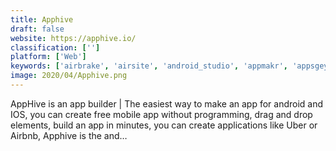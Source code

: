 ```yaml
---
title: Apphive
draft: false 
website: https://apphive.io/
classification: ['']
platform: ['Web']
keywords: ['airbrake', 'airsite', 'android_studio', 'appmakr', 'appsgeyser', 'appybuilder', 'codefreebnb', 'cursive', 'generato', 'kodular', 'mit_app_inventor', 'monday_hero', 'murkstom', 'pocket_code', 'punya_framework', 'swiftic', 'thunkable', 'visual_society', 'webflow_cms']
image: 2020/04/Apphive.png
---
```

AppHive is an app builder | The easiest way to make an app for android and IOS, you can create free mobile app without programming, drag and drop elements, build an app in  minutes, you can create applications like Uber or Airbnb, Apphive is the and…